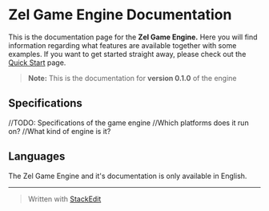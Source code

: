 ﻿# Zel Game Engine Documentation
This is the documentation page for the **Zel Game Engine.**
Here you will find information regarding what features are available together with some examples.
If you want to get started straight away, please check out the [Quick Start](../Quick%20Start) page.
> **Note:** This is the documentation for **version 0.1.0** of the engine

## Specifications

//TODO: Specifications of the game engine
//Which platforms does it run on?
//What kind of engine is it?

## Languages

The Zel Game Engine and it's documentation is only available in English.


---
> Written with [StackEdit](https://stackedit.io/)
